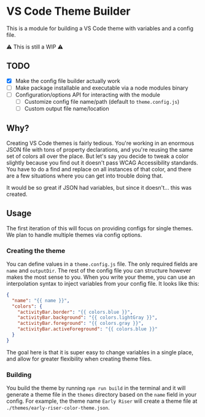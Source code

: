 # VS Code Theme Builder

This is a module for building a VS Code theme with variables and a config file.

⚠️ This is still a WIP ⚠️

## TODO

- [x] Make the config file builder actually work
- [ ] Make package installable and executable via a node modules binary
- [ ] Configuration/options API for interacting with the module
  - [ ] Customize config file name/path (default to `theme.config.js`)
  - [ ] Custom output file name/location

## Why?

Creating VS Code themes is fairly tedious. You're working in an enormous JSON file with tons of property declarations, and you're reusing the same set of colors all over the place. But let's say you decide to tweak a color slightly because you find out it doesn't pass WCAG Accessibility standards. You have to do a find and replace on all instances of that color, and there are a few situations where you can get into trouble doing that.

It would be so great if JSON had variables, but since it doesn't... this was created.

## Usage

The first iteration of this will focus on providing configs for single themes. We plan to handle multiple themes via config options.

### Creating the theme

You can define values in a `theme.config.js` file. The only required fields are `name` and `outputDir`. The rest of the config file you can structure however makes the most sense to you. When you write your theme, you can use an interpolation syntax to inject variables from your config file. It looks like this:

```json
{
  "name": "{{ name }}",
  "colors": {
    "activityBar.border": "{{ colors.blue }}",
    "activityBar.background": "{{ colors.lightGray }}",
    "activityBar.foreground": "{{ colors.gray }}",
    "activityBar.activeForeground": "{{ colors.blue }}"
  }
}
```

The goal here is that it is super easy to change variables in a single place, and allow for greater flexibility when creating theme files.

### Building

You build the theme by running `npm run build` in the terminal and it will generate a theme file in the `themes` directory based on the `name` field in your config. For example, the theme name `Early Riser` will create a theme file at `./themes/early-riser-color-theme.json`.
